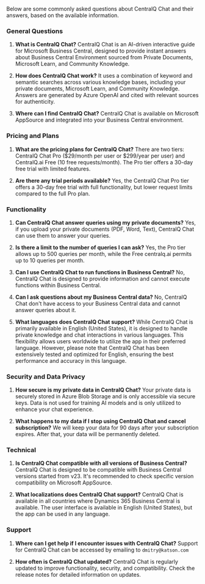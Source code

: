 Below are some commonly asked questions about CentralQ Chat and their answers, based on the available information.

### General Questions

1. **What is CentralQ Chat?**
   CentralQ Chat is an AI-driven interactive guide for Microsoft Business Central, designed to provide instant answers about Business Central Environment sourced from Private Documents, Microsoft Learn, and Community Knowledge.

2. **How does CentralQ Chat work?**
   It uses a combination of keyword and semantic searches across various knowledge bases, including your private documents, Microsoft Learn, and Community Knowledge. Answers are generated by Azure OpenAI and cited with relevant sources for authenticity.

3. **Where can I find CentralQ Chat?**
   CentralQ Chat is available on Microsoft AppSource and integrated into your Business Central environment.

### Pricing and Plans

1. **What are the pricing plans for CentralQ Chat?**
   There are two tiers: CentralQ Chat Pro ($29/month per user or $299/year per user) and CentralQ.ai Free (10 free requests/month). The Pro tier offers a 30-day free trial with limited features.

2. **Are there any trial periods available?**
   Yes, the CentralQ Chat Pro tier offers a 30-day free trial with full functionality, but lower request limits compared to the full Pro plan.

### Functionality

1. **Can CentralQ Chat answer queries using my private documents?**
   Yes, if you upload your private documents (PDF, Word, Text), CentralQ Chat can use them to answer your queries.

2. **Is there a limit to the number of queries I can ask?**
   Yes, the Pro tier allows up to 500 queries per month, while the Free centralq.ai permits up to 10 queries per month.

3. **Can I use CentralQ Chat to run functions in Business Central?**
   No, CentralQ Chat is designed to provide information and cannot execute functions within Business Central.

4. **Can I ask questions about my Business Central data?**
   No, CentralQ Chat don't have access to your Business Central data and cannot answer queries about it.

5. **What languages does CentralQ Chat support?**
   While CentralQ Chat is primarily available in English (United States), it is designed to handle private knowledge and chat interactions in various languages. This flexibility allows users worldwide to utilize the app in their preferred language. However, please note that CentralQ Chat has been extensively tested and optimized for English, ensuring the best performance and accuracy in this language. 

### Security and Data Privacy

1. **How secure is my private data in CentralQ Chat?**
   Your private data is securely stored in Azure Blob Storage and is only accessible via secure keys. Data is not used for training AI models and is only utilized to enhance your chat experience.

2. **What happens to my data if I stop using CentralQ Chat and cancel subscription?**
   We will keep your data for 90 days after your subscription expires. After that, your data will be permanently deleted.

### Technical

1. **Is CentralQ Chat compatible with all versions of Business Central?**
   CentralQ Chat is designed to be compatible with Business Central versions started from v23. It's recommended to check specific version compatibility on Microsoft AppSource.

2. **What localizations does CentralQ Chat support?**
   CentralQ Chat is available in all countries where Dynamics 365 Business Central is available. The user interface is available in English (United States), but the app can be used in any language.

### Support

1. **Where can I get help if I encounter issues with CentralQ Chat?**
   Support for CentralQ Chat can be accessed by emailing to `dmitry@katson.com`

2. **How often is CentralQ Chat updated?**
   CentralQ Chat is regularly updated to improve functionality, security, and compatibility. Check the release notes for detailed information on updates.
